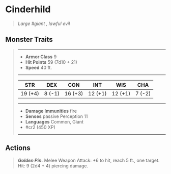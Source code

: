 # Cinderhild
>*Large #giant , lawful evil*
## Monster Traits
>___
>- **Armor Class** 9
>- **Hit Points** 59 (7d10 + 21)
>- **Speed** 40 ft.
>___
>|STR|DEX|CON|INT|WIS|CHA|
>|:---:|:---:|:---:|:---:|:---:|:---:|
>|19 (+4)|8 (-1)|16 (+3)|12 (+1)|12 (+1)|7 (-2)|
>___
>- **Damage Immunities** fire
>- **Senses** passive Perception 11
>- **Languages** Common, Giant
>- #cr2 (450 XP)
>___
## Actions
>***Golden Pin.*** Melee Weapon Attack: +6 to hit, reach 5 ft., one target. Hit: 9 (2d4 + 4) piercing damage.